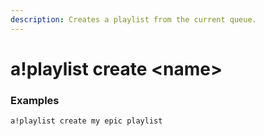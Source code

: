 ```yaml
---
description: Creates a playlist from the current queue.
---
```


# a!playlist create &lt;name&gt;

### Examples

```text
a!playlist create my epic playlist
```

